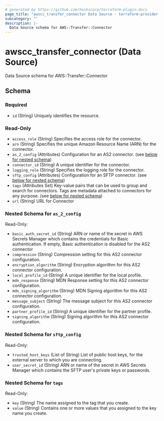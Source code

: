 ```yaml
---
# generated by https://github.com/hashicorp/terraform-plugin-docs
page_title: "awscc_transfer_connector Data Source - terraform-provider-awscc"
subcategory: ""
description: |-
  Data Source schema for AWS::Transfer::Connector
---
```


# awscc_transfer_connector (Data Source)

Data Source schema for AWS::Transfer::Connector



<!-- schema generated by tfplugindocs -->
## Schema

### Required

- `id` (String) Uniquely identifies the resource.

### Read-Only

- `access_role` (String) Specifies the access role for the connector.
- `arn` (String) Specifies the unique Amazon Resource Name (ARN) for the connector.
- `as_2_config` (Attributes) Configuration for an AS2 connector. (see [below for nested schema](#nestedatt--as_2_config))
- `connector_id` (String) A unique identifier for the connector.
- `logging_role` (String) Specifies the logging role for the connector.
- `sftp_config` (Attributes) Configuration for an SFTP connector. (see [below for nested schema](#nestedatt--sftp_config))
- `tags` (Attributes Set) Key-value pairs that can be used to group and search for connectors. Tags are metadata attached to connectors for any purpose. (see [below for nested schema](#nestedatt--tags))
- `url` (String) URL for Connector

<a id="nestedatt--as_2_config"></a>
### Nested Schema for `as_2_config`

Read-Only:

- `basic_auth_secret_id` (String) ARN or name of the secret in AWS Secrets Manager which contains the credentials for Basic authentication. If empty, Basic authentication is disabled for the AS2 connector
- `compression` (String) Compression setting for this AS2 connector configuration.
- `encryption_algorithm` (String) Encryption algorithm for this AS2 connector configuration.
- `local_profile_id` (String) A unique identifier for the local profile.
- `mdn_response` (String) MDN Response setting for this AS2 connector configuration.
- `mdn_signing_algorithm` (String) MDN Signing algorithm for this AS2 connector configuration.
- `message_subject` (String) The message subject for this AS2 connector configuration.
- `partner_profile_id` (String) A unique identifier for the partner profile.
- `signing_algorithm` (String) Signing algorithm for this AS2 connector configuration.


<a id="nestedatt--sftp_config"></a>
### Nested Schema for `sftp_config`

Read-Only:

- `trusted_host_keys` (List of String) List of public host keys, for the external server to which you are connecting.
- `user_secret_id` (String) ARN or name of the secret in AWS Secrets Manager which contains the SFTP user's private keys or passwords.


<a id="nestedatt--tags"></a>
### Nested Schema for `tags`

Read-Only:

- `key` (String) The name assigned to the tag that you create.
- `value` (String) Contains one or more values that you assigned to the key name you create.
